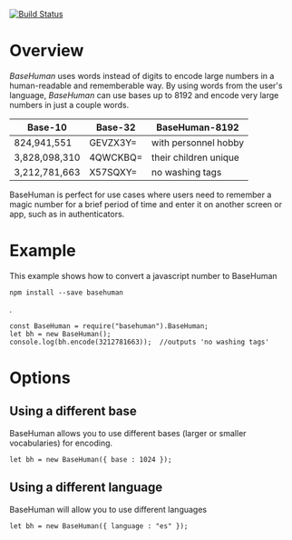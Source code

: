 [![Build Status](https://travis-ci.org/mattdot/basehuman.svg?branch=master)](https://travis-ci.org/mattdot/basehuman)

# Overview
*BaseHuman* uses words instead of digits to encode large numbers in a human-readable and rememberable way.  By using words from the user's language, *BaseHuman* can use bases up to 8192 and encode very large numbers in just a couple words.

| Base-10     | Base-32       | BaseHuman-8192              |
|-------------|---------------|-----------------------------|
|824,941,551  |GEVZX3Y=       |with personnel hobby         |
|3,828,098,310|4QWCKBQ=       |their children unique        |
|3,212,781,663|X57SQXY=       |no washing tags              |

BaseHuman is perfect for use cases where users need to remember a magic number for a brief period of time and enter it on another screen or app, such as in authenticators.

# Example
This example shows how to convert a javascript number to BaseHuman

	npm install --save basehuman
.

	const BaseHuman = require("basehuman").BaseHuman;
	let bh = new BaseHuman();
	console.log(bh.encode(3212781663));  //outputs 'no washing tags'
  
# Options
## Using a different base
BaseHuman allows you to use different bases (larger or smaller vocabularies) for encoding.

	let bh = new BaseHuman({ base : 1024 });
## Using a different language
BaseHuman will allow you to use different languages
	
	let bh = new BaseHuman({ language : "es" });
